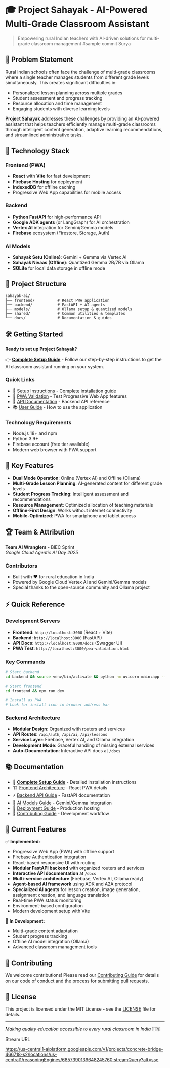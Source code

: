 # 🎓 Project Sahayak - AI-Powered Multi-Grade Classroom Assistant

> Empowering rural Indian teachers with AI-driven solutions for multi-grade classroom management
#sample commit Surya
## 🎯 Problem Statement

Rural Indian schools often face the challenge of multi-grade classrooms where a single teacher manages students from different grade levels simultaneously. This creates significant difficulties in:
- Personalized lesson planning across multiple grades
- Student assessment and progress tracking
- Resource allocation and time management
- Engaging students with diverse learning levels

**Project Sahayak** addresses these challenges by providing an AI-powered assistant that helps teachers efficiently manage multi-grade classrooms through intelligent content generation, adaptive learning recommendations, and streamlined administrative tasks.

## 🚀 Technology Stack

### Frontend (PWA)
- **React** with **Vite** for fast development
- **Firebase Hosting** for deployment
- **IndexedDB** for offline caching
- Progressive Web App capabilities for mobile access

### Backend
- **Python FastAPI** for high-performance API
- **Google ADK agents** (or LangGraph) for AI orchestration
- **Vertex AI** integration for Gemini/Gemma models
- **Firebase** ecosystem (Firestore, Storage, Auth)

### AI Models
- **Sahayak Setu (Online)**: Gemini + Gemma via Vertex AI
- **Sahayak Nivaas (Offline)**: Quantized Gemma 2B/7B via Ollama
- **SQLite** for local data storage in offline mode

## 📁 Project Structure

```
sahayak-ai/
├── frontend/          # React PWA application
├── backend/           # FastAPI + AI agents
├── models/            # Ollama setup & quantized models
├── shared/            # Common utilities & templates
└── docs/              # Documentation & guides
```

## 🛠️ Getting Started

**Ready to set up Project Sahayak?**

👉 **[Complete Setup Guide](./SETUP.md)** - Follow our step-by-step instructions to get the AI classroom assistant running on your system.

### Quick Links
- 🚀 [Setup Instructions](./SETUP.md) - Complete installation guide
- 📱 [PWA Validation](http://localhost:3000/pwa-validation.html) - Test Progressive Web App features
- 🔧 [API Documentation](http://localhost:8000/docs) - Backend API reference
- 📚 [User Guide](./docs/user-guide.md) - How to use the application

### Technology Requirements
- Node.js 18+ and npm
- Python 3.9+
- Firebase account (free tier available)
- Modern web browser with PWA support

## 🎯 Key Features

- **Dual Mode Operation**: Online (Vertex AI) and Offline (Ollama)
- **Multi-Grade Lesson Planning**: AI-generated content for different grade levels
- **Student Progress Tracking**: Intelligent assessment and recommendations
- **Resource Management**: Optimized allocation of teaching materials
- **Offline-First Design**: Works without internet connectivity
- **Mobile-Optimized**: PWA for smartphone and tablet access

## 🏆 Team & Attribution

**Team AI Wranglers** - BIEC Sprint  
*Google Cloud Agentic AI Day 2025*

### Contributors
- Built with ❤️ for rural education in India
- Powered by Google Cloud Vertex AI and Gemini/Gemma models
- Special thanks to the open-source community and Ollama project

## ⚡ Quick Reference

### Development Servers
- **Frontend**: `http://localhost:3000` (React + Vite)
- **Backend**: `http://localhost:8000` (FastAPI)
- **API Docs**: `http://localhost:8000/docs` (Swagger UI)
- **PWA Test**: `http://localhost:3000/pwa-validation.html`

### Key Commands
```bash
# Start backend
cd backend && source venv/bin/activate && python -m uvicorn main:app --reload

# Start frontend  
cd frontend && npm run dev

# Install as PWA
# Look for install icon in browser address bar
```

### Backend Architecture
- **Modular Design**: Organized with routers and services
- **API Routes**: `/api/auth`, `/api/ai`, `/api/lessons`
- **Service Layer**: Firebase, Vertex AI, and Ollama integration
- **Development Mode**: Graceful handling of missing external services
- **Auto-Documentation**: Interactive API docs at `/docs`

## 📚 Documentation

- 📖 **[Complete Setup Guide](./SETUP.md)** - Detailed installation instructions
- 🏗️ [Frontend Architecture](./frontend/README.md) - React PWA details
- ⚡ [Backend API Guide](./backend/README.md) - FastAPI documentation
- 🤖 [AI Models Guide](./docs/models.md) - Gemini/Gemma integration
- 🚀 [Deployment Guide](./docs/deployment.md) - Production hosting
- 👥 [Contributing Guide](./docs/contributing.md) - Development workflow

## 🎯 Current Features

✅ **Implemented:**
- Progressive Web App (PWA) with offline support
- Firebase Authentication integration
- React-based responsive UI with routing
- **Modular FastAPI backend** with organized routers and services
- **Interactive API documentation** at `/docs`
- **Multi-service architecture** (Firebase, Vertex AI, Ollama ready)
- **Agent-based AI framework** using ADK and A2A protocol
- **Specialized AI agents** for lesson creation, image generation, assignment creation, and language translation
- Real-time PWA status monitoring
- Environment-based configuration
- Modern development setup with Vite

🚧 **In Development:**
- Multi-grade content adaptation
- Student progress tracking
- Offline AI model integration (Ollama)
- Advanced classroom management tools

## 🤝 Contributing

We welcome contributions! Please read our [Contributing Guide](./docs/contributing.md) for details on our code of conduct and the process for submitting pull requests.

## 📄 License

This project is licensed under the MIT License - see the [LICENSE](LICENSE) file for details.

---

*Making quality education accessible to every rural classroom in India* 🇮🇳 

Stream URL 

https://us-central1-aiplatform.googleapis.com/v1/projects/concrete-bridge-466718-s2/locations/us-central1/reasoningEngines/6857390139648245760:streamQuery?alt=sse
